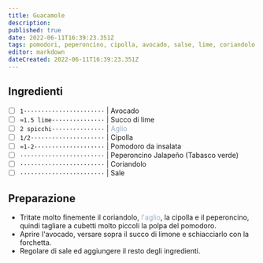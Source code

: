 ```yaml
---
title: Guacamole
description: 
published: true
date: 2022-06-11T16:39:23.351Z
tags: pomodori, peperoncino, cipolla, avocado, salse, lime, coriandolo
editor: markdown
dateCreated: 2022-06-11T16:39:23.351Z
---
```


## Ingredienti

* [ ] `1·······················` | Avocado
* [ ] `≈1.5 lime···············` | Succo di lime
* [ ] `2 spicchi···············` | <span style="color: #98AFC7">Aglio</span>
* [ ] `1/2·····················` | Cipolla
* [ ] `≈1-2····················` | Pomodoro da insalata
* [ ] `························` | Peperoncino Jalapeño (Tabasco verde)
* [ ] `························` | Coriandolo
* [ ] `························` | Sale

## Preparazione

* Tritate molto finemente il coriandolo, <span style="color: #98AFC7">l'aglio</span>, la cipolla e il peperoncino, quindi tagliare a cubetti molto piccoli la polpa del pomodoro.
* Aprire l'avocado, versare sopra il succo di limone e schiacciarlo con la forchetta.
* Regolare di sale ed aggiungere il resto degli ingredienti.
